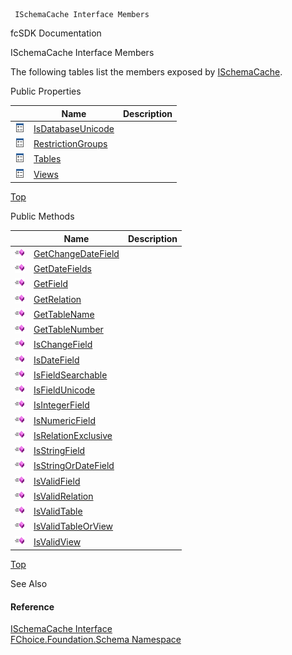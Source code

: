 ﻿     ISchemaCache Interface Members                                                   

fcSDK Documentation

ISchemaCache Interface Members

The following tables list the members exposed by [ISchemaCache](fcSDK~FChoice.Foundation.Schema.ISchemaCache.md).

Public Properties

|   | Name | Description |
| --- | --- | --- |
| ![ Property](dotnetimages/Property.png) | [IsDatabaseUnicode](fcSDK~FChoice.Foundation.Schema.ISchemaCache~IsDatabaseUnicode.md) |   |
| ![ Property](dotnetimages/Property.png) | [RestrictionGroups](fcSDK~FChoice.Foundation.Schema.ISchemaCache~RestrictionGroups.md) |   |
| ![ Property](dotnetimages/Property.png) | [Tables](fcSDK~FChoice.Foundation.Schema.ISchemaCache~Tables.md) |   |
| ![ Property](dotnetimages/Property.png) | [Views](fcSDK~FChoice.Foundation.Schema.ISchemaCache~Views.md) |   |

[Top](#top)

Public Methods

|   | Name | Description |
| --- | --- | --- |
| ![ Method](dotnetimages/Method.png) | [GetChangeDateField](fcSDK~FChoice.Foundation.Schema.ISchemaCache~GetChangeDateField.md) |   |
| ![ Method](dotnetimages/Method.png) | [GetDateFields](fcSDK~FChoice.Foundation.Schema.ISchemaCache~GetDateFields.md) |   |
| ![ Method](dotnetimages/Method.png) | [GetField](fcSDK~FChoice.Foundation.Schema.ISchemaCache~GetField.md) |   |
| ![ Method](dotnetimages/Method.png) | [GetRelation](fcSDK~FChoice.Foundation.Schema.ISchemaCache~GetRelation.md) |   |
| ![ Method](dotnetimages/Method.png) | [GetTableName](fcSDK~FChoice.Foundation.Schema.ISchemaCache~GetTableName.md) |   |
| ![ Method](dotnetimages/Method.png) | [GetTableNumber](fcSDK~FChoice.Foundation.Schema.ISchemaCache~GetTableNumber.md) |   |
| ![ Method](dotnetimages/Method.png) | [IsChangeField](fcSDK~FChoice.Foundation.Schema.ISchemaCache~IsChangeField.md) |   |
| ![ Method](dotnetimages/Method.png) | [IsDateField](fcSDK~FChoice.Foundation.Schema.ISchemaCache~IsDateField.md) |   |
| ![ Method](dotnetimages/Method.png) | [IsFieldSearchable](fcSDK~FChoice.Foundation.Schema.ISchemaCache~IsFieldSearchable.md) |   |
| ![ Method](dotnetimages/Method.png) | [IsFieldUnicode](fcSDK~FChoice.Foundation.Schema.ISchemaCache~IsFieldUnicode.md) |   |
| ![ Method](dotnetimages/Method.png) | [IsIntegerField](fcSDK~FChoice.Foundation.Schema.ISchemaCache~IsIntegerField.md) |   |
| ![ Method](dotnetimages/Method.png) | [IsNumericField](fcSDK~FChoice.Foundation.Schema.ISchemaCache~IsNumericField.md) |   |
| ![ Method](dotnetimages/Method.png) | [IsRelationExclusive](fcSDK~FChoice.Foundation.Schema.ISchemaCache~IsRelationExclusive.md) |   |
| ![ Method](dotnetimages/Method.png) | [IsStringField](fcSDK~FChoice.Foundation.Schema.ISchemaCache~IsStringField.md) |   |
| ![ Method](dotnetimages/Method.png) | [IsStringOrDateField](fcSDK~FChoice.Foundation.Schema.ISchemaCache~IsStringOrDateField.md) |   |
| ![ Method](dotnetimages/Method.png) | [IsValidField](fcSDK~FChoice.Foundation.Schema.ISchemaCache~IsValidField.md) |   |
| ![ Method](dotnetimages/Method.png) | [IsValidRelation](fcSDK~FChoice.Foundation.Schema.ISchemaCache~IsValidRelation.md) |   |
| ![ Method](dotnetimages/Method.png) | [IsValidTable](fcSDK~FChoice.Foundation.Schema.ISchemaCache~IsValidTable.md) |   |
| ![ Method](dotnetimages/Method.png) | [IsValidTableOrView](fcSDK~FChoice.Foundation.Schema.ISchemaCache~IsValidTableOrView.md) |   |
| ![ Method](dotnetimages/Method.png) | [IsValidView](fcSDK~FChoice.Foundation.Schema.ISchemaCache~IsValidView.md) |   |

[Top](#top)

See Also

#### Reference

[ISchemaCache Interface](fcSDK~FChoice.Foundation.Schema.ISchemaCache.md)  
[FChoice.Foundation.Schema Namespace](fcSDK~FChoice.Foundation.Schema_namespace.md)